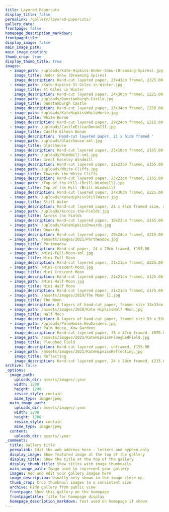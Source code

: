 ```yaml
---
title: Layered Papercuts
display_title: false
permalink: /gallery/layered-papercuts/
gallery_date:
frontpage: false
homepage_description_markdown:
frontpagetitle:
display_image: false
main_image_path:
main_image_caption:
thumb_crop: true
display_thumb_title: true
images:
  - image_path: /uploads/Kate-Hipkiss-Under-Snow-(Dreaming-Spires).jpg
    image_title: Under Snow (Dreaming Spires)
    image_description: Hand-cut layered paper, 23x41cm framed, £325.00
  - image_path: /Kate-Hipkiss-St-Giles-in-Winter.jpg
    image_title: St Giles in Winter
    image_description: Hand-cut layered paper, 24x30cm framed, £225.00
  - image_path: /uploads/Dunstanburgh-Castle.jpg
    image_title: Dunstanburgh Castle
    image_description: Hand-cut layered paper, 23x34cm framed, £250.00
  - image_path: /uploads/KateHipkissWhiteHorse.jpg
    image_title: White Horse
    image_description: Hand-cut layered paper, 29x24cm framed, £215.00
  - image_path: /uploads/CastleEileanDonanIII.jpg
    image_title: Castle Eilean Donan
    image_description: 'Hand-cut layered paper, 21 x 61cm framed '
  - image_path: /uploads/Glasshouse-sml.jpg
    image_title: Glasshouse
    image_description: Hand-cut layered paper, 23x18cm framed, £165.00
  - image_path: /uploads/Windmill-sml.jpg
    image_title: Great Haseley Windmill
    image_description: Hand-cut layered paper, 23x23cm framed, £155.00
  - image_path: /uploads/White-Cliffs.jpg
    image_title: Towards the White Cliffs
    image_description: Hand-cut layered paper, 23x23cm framed, £165.00
  - image_path: /Top-of.the-Hill-(Brill-Windmill).jpg
    image_title: Top of the Hill (Brill Windmill)
    image_description: Hand-cut layered paper, 24x30cm framed, £225.00
  - image_path: /uploads/KateHipkissStillWater.jpg
    image_title: Still Water
    image_description: Hand-cut layered paper, 21 x 45cm framed size, £295.00
  - image_path: /uploads/Across-the-Fields.jpg
    image_title: Across the Fields
    image_description: Hand-cut layered paper, 18x23cm framed, £165.00
  - image_path: /uploads/KateHipkissOnwards.jpg
    image_title: Onwards
    image_description: Hand-cut layered paper, 29x24cm framed, £215.00
  - image_path: /assets/images/2021/Portmeadow.jpg
    image_title: Portmeadow
    image_description: Hand-cut paper, 24 x 29cm framed, £195.00
  - image_path: /Mini-Full-Moon-sml.jpg
    image_title: Mini Full Moon
    image_description: Hand-cut layered paper, 21x21cm framed, £225.00
  - image_path: /Mini-Crescent-Moon.jpg
    image_title: Mini Crescent Moon
    image_description: Hand-cut layered paper, 21x21cm framed, £125.00
  - image_path: /Mini-Half-Moon.jpg
    image_title: Mini Half Moon
    image_description: Hand-cut layered paper, 21x21cm framed, £175.00
  - image_path: /assets/images/2019/The Moon II.jpg
    image_title: The Moon
    image_description: 8 layers of hand-cut paper, framed size 33x33cm, £725.00
  - image_path: /assets/images/2020/Kate HipkissHalf Moon.jpg
    image_title: Half Moon
    image_description: 8 layers of hand-cut paper, framed size 53 x 53cm, £1,250.00
  - image_path: /uploads/PalmHouse.KewGardens.jpg
    image_title: Palm House, Kew Gardens
    image_description: Hand-cut layered paper, 35 x 47cm framed, £875.00
  - image_path: /assets/images/2021/KateHipkissPloughedField.jpg
    image_title: Ploughed Field
    image_description: Hand-cut layered paper, unframed, £155.00
  - image_path: /assets/images/2021/KateHipkissReflecting.jpg
    image_title: Reflecting
    image_description: Hand-cut layered paper, 24 x 29cm framed, £215.00
archive: false
_options:
  image_path:
    uploads_dir: assets/images/:year
    width: 1200
    height: 1200
    resize_style: contain
    mime_type: image/jpeg
  main_image_path:
    uploads_dir: assets/images/:year
    width: 1200
    height: 1200
    resize_style: contain
    mime_type: image/jpeg
  content:
    uploads_dir: assets/:year
_comments:
  title: Gallery title
  permalink: Edit the web address here - letters and hyphen only
  display_image: Show featured image at the top of the gallery
  display_title: Show the title at the top of the gallery
  display_thumb_title: Show titles with image thumbnails
  main_image_path: Image used to represent your gallery
  images: Add and edit your gallery images here
  image_description: Usually only shown in the image close up
  thumb_crop: Crop thumbnail images to a consistent size
  archive: Hide gallery from public view
  frontpage: Show this gallery on the homepage
  frontpagetitle: Title for homepage display
  homepage_description_markdown: Text used on homepage if shown
---
```


